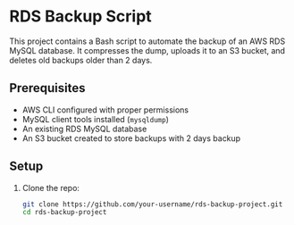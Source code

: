 # RDS Backup Script

This project contains a Bash script to automate the backup of an AWS RDS MySQL database. It compresses the dump, uploads it to an S3 bucket, and deletes old backups older than 2 days.

## Prerequisites

- AWS CLI configured with proper permissions
- MySQL client tools installed (`mysqldump`)
- An existing RDS MySQL database
- An S3 bucket created to store backups with 2 days backup
## Setup

1. Clone the repo:
   ```bash
   git clone https://github.com/your-username/rds-backup-project.git
   cd rds-backup-project
